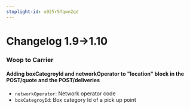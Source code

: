 ```yaml
---
stoplight-id: u925r5fqwn2qd
---
```


# Changelog 1.9->1.10

### Woop to Carrier

#### Adding boxCategroyId and networkOperator to "location" block in the POST/quote and the POST/deliveries 

- `networkOperator`: Network operator code
- `boxCategroyId`: Box category Id of a pick up point
